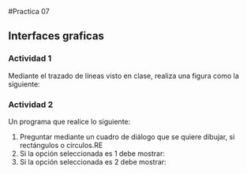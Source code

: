 #Practica 07

## Interfaces graficas

### Actividad 1

Mediante el trazado de líneas visto en clase, realiza una figura como la siguiente:

### Actividad 2

Un programa que realice lo siguiente:
1. Preguntar mediante un cuadro de diálogo que se quiere dibujar, si rectángulos o círculos.RE
2. Si la opción seleccionada es 1 debe mostrar:
3. Si la opción seleccionada es 2 debe mostrar:
